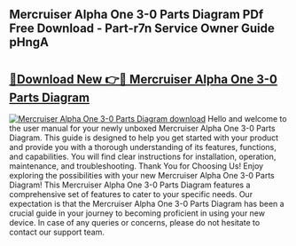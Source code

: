 ## Mercruiser Alpha One 3-0 Parts Diagram PDf Free Download - Part-r7n Service Owner Guide pHngA

# <h2><a href="http://dfjk09.blite.top/?on=Mercruiser+Alpha+One+3-0+Parts+Diagram">🔗Download New 👉🔴 Mercruiser Alpha One 3-0 Parts Diagram</a></h2>

[![Mercruiser Alpha One 3-0 Parts Diagram download](https://i.imgur.com/lujVjoI.png)](http://dfjk09.blite.top/?on=Mercruiser+Alpha+One+3-0+Parts+Diagram)
Hello and welcome to the user manual for your newly unboxed Mercruiser Alpha One 3-0 Parts Diagram. This guide is designed to help you get started with your product and provide you with a thorough understanding of its features, functions, and capabilities. You will find clear instructions for installation, operation, maintenance, and troubleshooting. Thank You for Choosing Us! Enjoy exploring the possibilities with your new Mercruiser Alpha One 3-0 Parts Diagram! This Mercruiser Alpha One 3-0 Parts Diagram features a comprehensive set of features to cater to your specific needs. Our expectation is that the Mercruiser Alpha One 3-0 Parts Diagram has been a crucial guide in your journey to becoming proficient in using your new device. In case of any queries or concerns, please do not hesitate to contact our support team.
